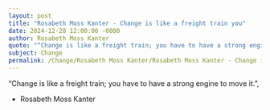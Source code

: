 ```yaml
---
layout: post
title: "Rosabeth Moss Kanter - Change is like a freight train you"
date: 2024-12-28 12:00:00 -0000
author: Rosabeth Moss Kanter
quote: "“Change is like a freight train; you have to have a strong engine to move it.”,"
subject: Change
permalink: /Change/Rosabeth Moss Kanter/Rosabeth Moss Kanter - Change is like a freight train you
---
```


“Change is like a freight train; you have to have a strong engine to move it.”,

- Rosabeth Moss Kanter
